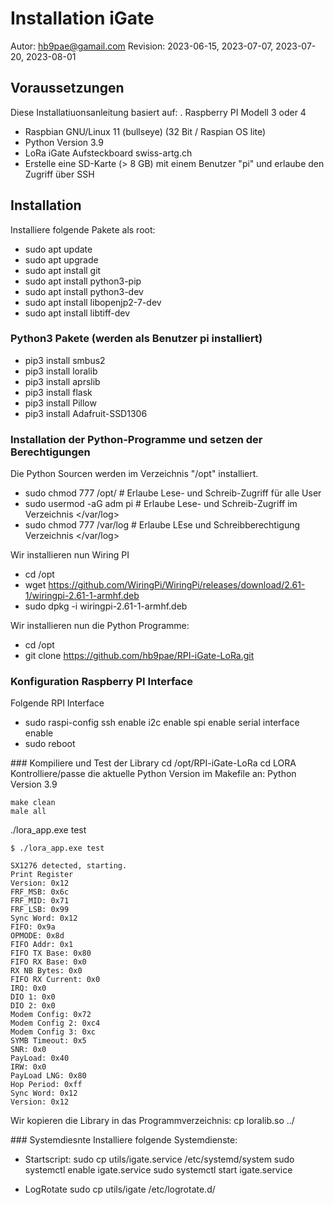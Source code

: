 #  Installation iGate 

Autor: hb9pae@gamail.com
Revision: 2023-06-15, 2023-07-07, 2023-07-20, 2023-08-01

## Voraussetzungen
Diese Installatiuonsanleitung basiert auf: 
.   Raspberry PI Modell 3 oder 4
-   Raspbian GNU/Linux 11 (bullseye)  (32 Bit / Raspian OS lite)
-   Python Version 3.9
-   LoRa iGate Aufsteckboard swiss-artg.ch
-   Erstelle eine SD-Karte (> 8 GB) mit einem Benutzer "pi" und erlaube den Zugriff über SSH 

##  Installation 
Installiere folgende Pakete als root:
-   sudo apt update
-   sudo apt upgrade
-   sudo apt install git
-   sudo apt install python3-pip
-   sudo apt install python3-dev 
-   sudo apt install libopenjp2-7-dev
-   sudo apt install libtiff-dev

### Python3 Pakete (werden als Benutzer pi installiert) 
-   pip3 install smbus2
-   pip3 install loralib
-   pip3 install aprslib
-   pip3 install flask
-	pip3 install Pillow
-	pip3 install Adafruit-SSD1306

###  Installation der Python-Programme und setzen der Berechtigungen
Die Python Sourcen werden im Verzeichnis "/opt" installiert. 
-   sudo chmod 777 /opt/            # Erlaube Lese- und Schreib-Zugriff für alle User  
-   sudo usermod -aG adm pi		# Erlaube Lese- und Schreib-Zugriff im Verzeichnis </var/log> 
-   sudo chmod 777 /var/log		# Erlaube LEse und Schreibberechtigung Verzeichnis </var/log>

Wir installieren nun Wiring PI
-   cd /opt
-   wget https://github.com/WiringPi/WiringPi/releases/download/2.61-1/wiringpi-2.61-1-armhf.deb
-   sudo dpkg -i wiringpi-2.61-1-armhf.deb

Wir installieren nun die Python Programme:
-   cd /opt
-   git clone https://github.com/hb9pae/RPI-iGate-LoRa.git

### Konfiguration Raspberry PI Interface
Folgende  RPI Interface
-   sudo raspi-config 
        ssh enable
        i2c enable 
        spi enable
        serial interface enable
-	sudo reboot  

### Kompiliere und Test der Library
cd /opt/RPI-iGate-LoRa
cd LORA
	Kontrolliere/passe die  aktuelle Python Version im Makefile an:
	Python Version 3.9 

	make clean
	male all

	
./lora_app.exe test

```
$ ./lora_app.exe test

SX1276 detected, starting.
Print Register 
Version: 0x12
FRF_MSB: 0x6c
FRF_MID: 0x71
FRF_LSB: 0x99
Sync Word: 0x12
FIFO: 0x9a
OPMODE: 0x8d
FIFO Addr: 0x1
FIFO TX Base: 0x80
FIFO RX Base: 0x0
RX NB Bytes: 0x0
FIFO RX Current: 0x0
IRQ: 0x0
DIO 1: 0x0
DIO 2: 0x0
Modem Config: 0x72
Modem Config 2: 0xc4
Modem Config 3: 0xc
SYMB Timeout: 0x5
SNR: 0x0
PayLoad: 0x40
IRW: 0x0
PayLoad LNG: 0x80
Hop Period: 0xff
Sync Word: 0x12
Version: 0x12
```

Wir kopieren die Library in das Programmverzeichnis:
	cp loralib.so ../

### Systemdiesnte
Installiere folgende Systemdienste:

- Startscript: 
sudo cp utils/igate.service  /etc/systemd/system
sudo systemctl enable igate.service
sudo systemctl start igate.service

- LogRotate
sudo cp utils/igate  /etc/logrotate.d/





